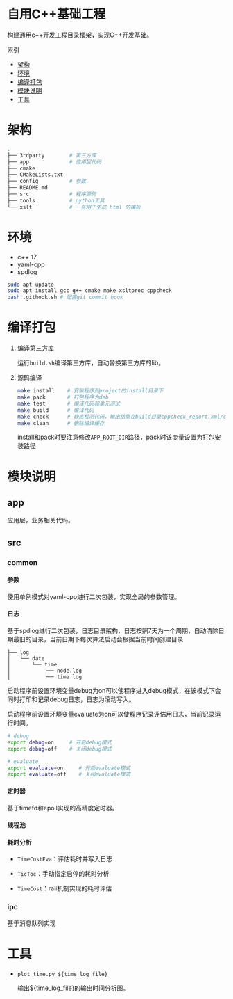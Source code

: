 # 自用C++基础工程

构建通用c++开发工程目录框架，实现C++开发基础。

索引

- [架构](#架构)
- [环境](#环境)
- [编译打包](#编译打包)
- [模块说明](#模块说明)
- [工具](#工具)

# 架构

```bash
.
├── 3rdparty        # 第三方库
├── app             # 应用层代码
├── cmake
├── CMakeLists.txt
├── config          # 参数    
├── README.md   
├── src             # 程序源码
├── tools           # python工具
└── xslt            # 一些用于生成 html 的模板
```

# 环境

- c++ 17
- yaml-cpp
- spdlog

```bash
sudo apt update
sudo apt install gcc g++ cmake make xsltproc cppcheck
bash .githook.sh # 配置git commit hook
```

# 编译打包

1. 编译第三方库 
    
    运行`build.sh`编译第三方库，自动替换第三方库的lib。

2. 源码编译

    ```bash
    make install    # 安装程序到project的install目录下
    make pack       # 打包程序为deb
    make test       # 编译代码和单元测试
    make build      # 编译代码
    make check      # 静态检测代码，输出结果在build目录cppcheck_report.xml/cppcheck_report.html
    make clean      # 删除编译缓存
    ```
    install和pack时要注意修改`APP_ROOT_DIR`路径，pack时该变量设置为打包安装路径

# 模块说明

## app

应用层，业务相关代码。

## src

### common

#### 参数

使用单例模式对yaml-cpp进行二次包装，实现全局的参数管理。

#### 日志

基于spdlog进行二次包装，日志目录架构，日志按照7天为一个周期，自动清除日期最旧的目录，当前日期下每次算法启动会根据当前时间创建目录

```
├── log
│   └── date
│       └── time
│           ├── node.log
│           └── time.log
```

启动程序前设置环境变量debug为on可以使程序进入debug模式，在该模式下会同时打印和记录debug日志，日志为滚动写入。

启动程序前设置环境变量evaluate为on可以使程序记录评估用日志，当前记录运行时间。

```bash
# debug
export debug=on     # 开启debug模式
export debug=off    # 关闭debug模式

# evaluate
export evaluate=on     # 开启evaluate模式
export evaluate=off    # 关闭evaluate模式
```

#### 定时器

基于timefd和epoll实现的高精度定时器。

#### 线程池

#### 耗时分析

- `TimeCostEva`：评估耗时并写入日志

- `TicToc`：手动指定启停的耗时分析

- `TimeCost`：raii机制实现的耗时评估

### ipc

基于消息队列实现

# 工具

- `plot_time.py ${time_log_file}`

  输出${time_log_file}的输出时间分析图。